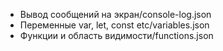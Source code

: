 * Вывод сообщений на экран/console-log.json
* Переменные var, let, const etc/variables.json
* Функции и область видимости/functions.json
